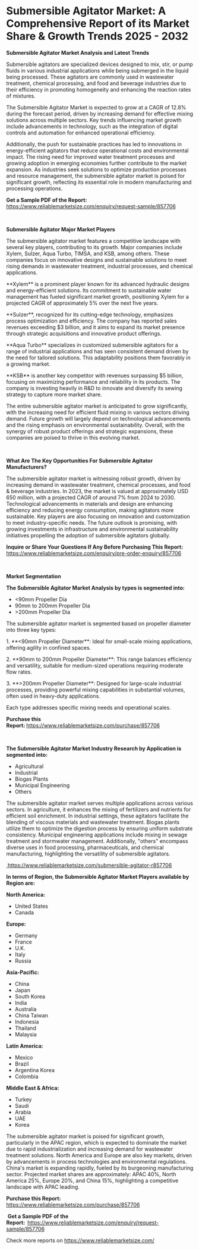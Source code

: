 <p><h1>Submersible Agitator Market: A Comprehensive Report of its Market Share & Growth Trends 2025 - 2032</h1></p><p><strong>Submersible Agitator Market Analysis and Latest Trends</strong></p>
<p><p>Submersible agitators are specialized devices designed to mix, stir, or pump fluids in various industrial applications while being submerged in the liquid being processed. These agitators are commonly used in wastewater treatment, chemical processing, and food and beverage industries due to their efficiency in promoting homogeneity and enhancing the reaction rates of mixtures.</p><p>The Submersible Agitator Market is expected to grow at a CAGR of 12.8% during the forecast period, driven by increasing demand for effective mixing solutions across multiple sectors. Key trends influencing market growth include advancements in technology, such as the integration of digital controls and automation for enhanced operational efficiency. </p><p>Additionally, the push for sustainable practices has led to innovations in energy-efficient agitators that reduce operational costs and environmental impact. The rising need for improved water treatment processes and growing adoption in emerging economies further contribute to the market expansion. As industries seek solutions to optimize production processes and resource management, the submersible agitator market is poised for significant growth, reflecting its essential role in modern manufacturing and processing operations.</p></p>
<p><strong>Get a Sample PDF of the Report:&nbsp;</strong> <a href="https://www.reliablemarketsize.com/enquiry/request-sample/857706?utm_campaign=3536&utm_medium=2&utm_source=Github&utm_content=ia&utm_term=09042025&utm_id=submersible-agitator">https://www.reliablemarketsize.com/enquiry/request-sample/857706</a></p>
<p>&nbsp;</p>
<p><strong>Submersible Agitator Major Market Players</strong></p>
<p><p>The submersible agitator market features a competitive landscape with several key players, contributing to its growth. Major companies include Xylem, Sulzer, Aqua Turbo, TIMSA, and KSB, among others. These companies focus on innovative designs and sustainable solutions to meet rising demands in wastewater treatment, industrial processes, and chemical applications.</p><p>**Xylem** is a prominent player known for its advanced hydraulic designs and energy-efficient solutions. Its commitment to sustainable water management has fueled significant market growth, positioning Xylem for a projected CAGR of approximately 5% over the next five years. </p><p>**Sulzer**, recognized for its cutting-edge technology, emphasizes process optimization and efficiency. The company has reported sales revenues exceeding $3 billion, and it aims to expand its market presence through strategic acquisitions and innovative product offerings.</p><p>**Aqua Turbo** specializes in customized submersible agitators for a range of industrial applications and has seen consistent demand driven by the need for tailored solutions. This adaptability positions them favorably in a growing market.</p><p>**KSB** is another key competitor with revenues surpassing $5 billion, focusing on maximizing performance and reliability in its products. The company is investing heavily in R&D to innovate and diversify its sewing strategy to capture more market share.</p><p>The entire submersible agitator market is anticipated to grow significantly, with the increasing need for efficient fluid mixing in various sectors driving demand. Future growth will largely depend on technological advancements and the rising emphasis on environmental sustainability. Overall, with the synergy of robust product offerings and strategic expansions, these companies are poised to thrive in this evolving market.</p></p>
<p>&nbsp;</p>
<p><strong>What Are The Key Opportunities For Submersible Agitator Manufacturers?</strong></p>
<p><p>The submersible agitator market is witnessing robust growth, driven by increasing demand in wastewater treatment, chemical processes, and food & beverage industries. In 2023, the market is valued at approximately USD 650 million, with a projected CAGR of around 7% from 2024 to 2030. Technological advancements in materials and design are enhancing efficiency and reducing energy consumption, making agitators more sustainable. Key players are also focusing on innovation and customization to meet industry-specific needs. The future outlook is promising, with growing investments in infrastructure and environmental sustainability initiatives propelling the adoption of submersible agitators globally.</p></p>
<p><strong>Inquire or Share Your Questions If Any Before Purchasing This Report:</strong> <a href="https://www.reliablemarketsize.com/enquiry/pre-order-enquiry/857706?utm_campaign=3536&utm_medium=2&utm_source=Github&utm_content=ia&utm_term=09042025&utm_id=submersible-agitator">https://www.reliablemarketsize.com/enquiry/pre-order-enquiry/857706</a></p>
<p>&nbsp;</p>
<p><strong>Market Segmentation</strong></p>
<p><strong>The Submersible Agitator Market Analysis by types is segmented into:</strong></p>
<p><ul><li><90mm Propeller Dia</li><li>90mm to 200mm Propeller Dia</li><li>>200mm Propeller Dia</li></ul></p>
<p><p>The submersible agitator market is segmented based on propeller diameter into three key types: </p><p>1. **<90mm Propeller Diameter**: Ideal for small-scale mixing applications, offering agility in confined spaces.</p><p>   </p><p>2. **90mm to 200mm Propeller Diameter**: This range balances efficiency and versatility, suitable for medium-sized operations requiring moderate flow rates.</p><p>  </p><p>3. **>200mm Propeller Diameter**: Designed for large-scale industrial processes, providing powerful mixing capabilities in substantial volumes, often used in heavy-duty applications. </p><p>Each type addresses specific mixing needs and operational scales.</p></p>
<p><strong>Purchase this Report:&nbsp;</strong><a href="https://www.reliablemarketsize.com/purchase/857706?utm_campaign=3536&utm_medium=2&utm_source=Github&utm_content=ia&utm_term=09042025&utm_id=submersible-agitator">https://www.reliablemarketsize.com/purchase/857706</a></p>
<p>&nbsp;</p>
<p><strong>The Submersible Agitator Market Industry Research by Application is segmented into:</strong></p>
<p><ul><li>Agricultural</li><li>Industrial</li><li>Biogas Plants</li><li>Municipal Engineering</li><li>Others</li></ul></p>
<p><p>The submersible agitator market serves multiple applications across various sectors. In agriculture, it enhances the mixing of fertilizers and nutrients for efficient soil enrichment. In industrial settings, these agitators facilitate the blending of viscous materials and wastewater treatment. Biogas plants utilize them to optimize the digestion process by ensuring uniform substrate consistency. Municipal engineering applications include mixing in sewage treatment and stormwater management. Additionally, "others" encompass diverse uses in food processing, pharmaceuticals, and chemical manufacturing, highlighting the versatility of submersible agitators.</p></p>
<p><a href="https://www.reliablemarketsize.com/submersible-agitator-r857706?utm_campaign=3536&utm_medium=2&utm_source=Github&utm_content=ia&utm_term=09042025&utm_id=submersible-agitator">&nbsp;https://www.reliablemarketsize.com/submersible-agitator-r857706</a></p>
<p><strong>In terms of Region, the Submersible Agitator Market Players available by Region are:</strong></p>
<p>
    <p> <strong> North America: </strong>
        <ul>
            <li>United States</li>
            <li>Canada</li>
        </ul>
        </p> 
    <p> <strong> Europe: </strong>
        <ul>
            <li>Germany</li>
            <li>France</li>
            <li>U.K.</li>
            <li>Italy</li>
            <li>Russia</li>
        </ul>
        </p> 
    <p> <strong> Asia-Pacific: </strong>
        <ul>
            <li>China</li>
            <li>Japan</li>
            <li>South Korea</li>
            <li>India</li>
            <li>Australia</li>
            <li>China Taiwan</li>
            <li>Indonesia</li>
            <li>Thailand</li>
            <li>Malaysia</li>
        </ul>
        </p> 
    <p> <strong> Latin America: </strong>
        <ul>
            <li>Mexico</li>
            <li>Brazil</li>
            <li>Argentina Korea</li>
            <li>Colombia</li>
        </ul>
        </p> 
    <p> <strong> Middle East & Africa: </strong>
        <ul>
            <li>Turkey</li>
            <li>Saudi</li>
            <li>Arabia</li>
            <li>UAE</li>
            <li>Korea</li>
        </ul>
    </p>
    </p>
<p><p>The submersible agitator market is poised for significant growth, particularly in the APAC region, which is expected to dominate the market due to rapid industrialization and increasing demand for wastewater treatment solutions. North America and Europe are also key markets, driven by advancements in process technologies and environmental regulations. China's market is expanding rapidly, fueled by its burgeoning manufacturing sector. Projected market shares are approximately: APAC 40%, North America 25%, Europe 20%, and China 15%, highlighting a competitive landscape with APAC leading.</p></p>
<p><strong>Purchase this Report: </strong><a href="https://www.reliablemarketsize.com/purchase/857706?utm_campaign=3536&utm_medium=2&utm_source=Github&utm_content=ia&utm_term=09042025&utm_id=submersible-agitator">https://www.reliablemarketsize.com/purchase/857706</a></p>
<p>&nbsp;<strong>Get a Sample PDF of the Report:&nbsp;&nbsp;</strong><a href="https://www.reliablemarketsize.com/enquiry/request-sample/857706?utm_campaign=3536&utm_medium=2&utm_source=Github&utm_content=ia&utm_term=09042025&utm_id=submersible-agitator">https://www.reliablemarketsize.com/enquiry/request-sample/857706</a></p>
<p><strong></strong></p>
<p>Check more reports on <a href="https://www.reliablemarketsize.com/?utm_campaign=3536&utm_medium=2&utm_source=Github&utm_content=ia&utm_term=09042025&utm_id=submersible-agitator">https://www.reliablemarketsize.com/</a></p>